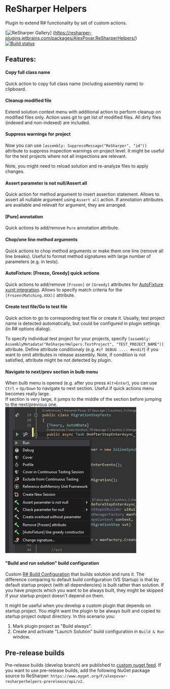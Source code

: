 # ReSharper Helpers
Plugin to extend R# functionality by set of custom actions.

[![ReSharper Gallery](https://img.shields.io/badge/resharper_gallery-v4.0-lightgray.svg)]
(https://resharper-plugins.jetbrains.com/packages/AlexPovar.ReSharperHelpers/)
[![Build status](https://ci.appveyor.com/api/projects/status/5n8xemx7o9wn32nh?svg=true)](https://ci.appveyor.com/project/Zvirja/resharperhelpers)

## Features:

#### Copy full class name
Quick action to copy full class name (including assembly name) to clipboard.

#### Cleanup modified file
Extend solution context menu with additional action to perform cleanup on modified files only. Action uses git to get list of modified files. All dirty files (indexed and non-indexed) are included.

#### Suppress warnings for project
Now you can use `[assembly: SuppressMessage("ReSharper", "id")]` attribute to suppress inspection warnings on project level. It might be useful for the test projects where not all inspections are relevant.

Note, you might need to reload solution and re-analyze files to apply changes.

#### Assert parameter is not null/Assert all
Quick action for method argument to insert assertion statement. Allows to assert all nullable argument using `Assert all` action.
If annotation attributes are available and relevalt for argument, they are arranged.

#### [Pure] annotation
Quick actions to add/remove `Pure` annotation attribute.

#### Chop/one line method arguments
Quick actions to chop method arguments or make them one line (remove all line breaks).
Useful to format method signatures with large number of parameters (e.g. in tests).

#### AutoFixture: [Freeze, Greedy] quick actions
Quick actions to add/remove `[Frozen]` or `[Greedy]` attributes for [AutoFixture xunit integration](https://github.com/AutoFixture/AutoFixture). Allows to specify match criteria for the `[Frozen(Matching.XXX)]` attribute.

#### Create test file/Go to test file
Quick action to go to corresponding test file or create it. Usually, test project name is detected automatically, but could be configured in plugin settings (in R# options dialog). 

To specify individual test project for your projects, specify `[assembly: AssemblyMetadata("ReSharperHelpers.TestProject", "TEST_PROJECT_NAME")]` attribute. Define attribute conditionaly (e.g. `#if DEBUG .... #endif`) if you want to omit attributes in release assembly. Note, if condition is not satisfied, attribute might be not detected by plugin.

#### Navigate to next/prev section in bulb menu
When bulb menu is opened (e.g. after you press `Alt+Enter`), you can use `Ctrl` + `Up/Down` to navigate to next section. Useful if quick actions menu becomes really large.  
If section is very large, it jumps to the middle of the section before jumping to the next/previous one.
![Preview](doc/NavigateToNextPrevSection.gif)

#### "Build and run solution" build configuration
Custom [R# Build Configuration](https://blog.jetbrains.com/dotnet/2015/10/15/introducing-resharper-build/) that builds solution and runs it. The difference comparing to default build configuration (VS Startup) is that by default startup project (with all dependencies) is built rather than solution. If you have projects which you want to be always built, they might be skipped if your startup project doesn't depend on them.

It might be useful when you develop a custom plugin that depends on startup project. You might want the plugin to be always built and copied to startup project output directory. In this scenario you:  
1. Mark plugin project as "Build always".
2. Create and activate "Launch Solution" build configuration in `Build & Run` window.


## Pre-release builds
Pre-release builds (develop branch) are published to [custom nuget feed](https://www.myget.org/feed/alexpovar-resharperhelpers-prerelease/package/nuget/AlexPovar.ReSharperHelpers). If you want to use pre-release builds, add the following NuGet package source to ReSharper: `https://www.myget.org/F/alexpovar-resharperhelpers-prerelease/api/v2`.
